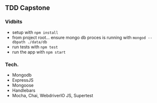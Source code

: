 ## TDD Capstone

### Vidbits

* setup with `npm install`
* from project root... ensure mongo db proces is running with `mongod --dbpath ./data/db`
* run tests with `npm test`
* run the app with `npm start`

### Tech.
* Mongodb
* ExpressJS
* Mongoose
* Handlebars
* Mocha, Chai, WebdriverIO JS, Supertest
